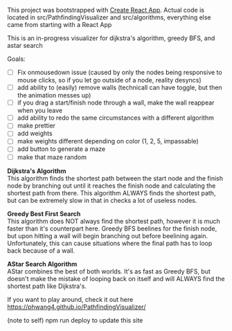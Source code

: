 This project was bootstrapped with [Create React App](https://github.com/facebook/create-react-app).
Actual code is located in src/PathfindingVisualizer and src/algorithms, everything else came from starting with a React App

This is an in-progress visualizer for dijkstra's algorithm, greedy BFS, and astar search

Goals:

- [ ] Fix onmousedown issue (caused by only the nodes being responsive to mouse clicks, so if you let go outside of a node, reality desyncs)
- [ ] add ability to (easily) remove walls (technicall can have toggle, but then the animation messes up)
- [ ] if you drag a start/finish node through a wall, make the wall reappear when you leave
- [ ] add ability to redo the same circumstances with a different algorithm
- [ ] make prettier
- [ ] add weights
- [ ] make weights different depending on color (1, 2, 5, impassable)
- [ ] add button to generate a maze
- [ ] make that maze random

**Dijkstra's Algorithm** <br />
This algorithm finds the shortest path between the start node and the finish node by branching out until it reaches the finish node and calculating
the shortest path from there. This algorithm ALWAYS finds the shortest path, but can be extremely slow in that in checks a lot of useless nodes.

**Greedy Best First Search** <br />
This algorithm does NOT always find the shortest path, however it is much faster than it's counterpart here.
Greedy BFS beelines for the finish node, but upon hitting a wall will begin branching out before beelining again. Unfortunately,
this can cause situations where the final path has to loop back because of a wall.

**AStar Search Algorithm** <br />
AStar combines the best of both worlds. It's as fast as Greedy BFS, but doesn't make the mistake of looping back on itself and will ALWAYS
find the shortest path like Dijkstra's.

If you want to play around, check it out here https://phwang4.github.io/PathfindingVisualizer/

(note to self) npm run deploy to update this site
